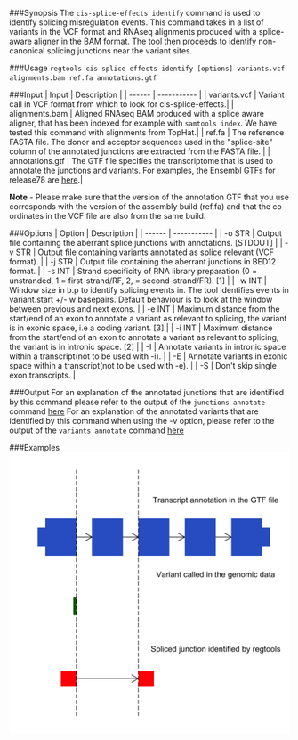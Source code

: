 [csei]: ../images/csei_examples.png

###Synopsis
The `cis-splice-effects identify` command is used to identify splicing misregulation events. This command takes in a list of variants in the VCF format and RNAseq alignments produced with a splice-aware aligner in the BAM format. The tool then proceeds to identify non-canonical splicing junctions near the variant sites.

###Usage
`regtools cis-splice-effects identify [options] variants.vcf alignments.bam ref.fa annotations.gtf`

###Input
| Input                  | Description |
| ------                 | ----------- |
| variants.vcf | Variant call in VCF format from which to look for cis-splice-effects.|
| alignments.bam | Aligned RNAseq BAM produced with a splice aware aligner, that has been indexed for example with `samtools index`. We have tested this command with alignments from TopHat.|
| ref.fa          | The reference FASTA file. The donor and acceptor sequences used in the "splice-site" column of the annotated junctions are extracted from the FASTA file. |
| annotations.gtf | The GTF file specifies the transcriptome that is used to annotate the junctions and variants. For examples, the Ensembl GTFs for release78 are [here](ftp://ftp.ensembl.org/pub/release-78/gtf/).|

**Note** - Please make sure that the version of the annotation GTF that you use corresponds with the version of the assembly build (ref.fa) and that the co-ordinates in the VCF file are also from the same build.

###Options
| Option  | Description |
| ------  | ----------- |
| -o STR	|	Output file containing the aberrant splice junctions with annotations. [STDOUT]	|
| -v STR	|	Output file containing variants annotated as splice relevant (VCF format).	|
| -j STR	|	Output file containing the aberrant junctions in BED12 format.	|
| -s INT	|	Strand specificity of RNA library preparation (0 = unstranded, 1 = first-strand/RF, 2, = second-strand/FR). [1]	|
| -w INT	|	Window size in b.p to identify splicing events in. The tool identifies events in variant.start +/- w basepairs. Default behaviour is to look at the window between previous and next exons.	|
| -e INT	|	Maximum distance from the start/end of an exon to annotate a variant as relevant to splicing, the variant is in exonic space, i.e a coding variant. [3]	|
| -i INT	|	Maximum distance from the start/end of an exon to annotate a variant as relevant to splicing, the variant is in intronic space. [2]	|
| -I	|	Annotate variants in intronic space within a transcript(not to be used with -i).	|
| -E	|	Annotate variants in exonic space within a transcript(not to be used with -e).	|
| -S	|	Don't skip single exon transcripts.	|

###Output
For an explanation of the annotated junctions that are identified by this command please refer to the output of the `junctions annotate` command [here](junctions-annotate.md#output)
For an explanation of the annotated variants that are identified by this command when using the -v option, please refer to the output of the `variants annotate` command [here](variants-annotate.md#output)

###Examples
![cis-splice-effects identify example][csei]
